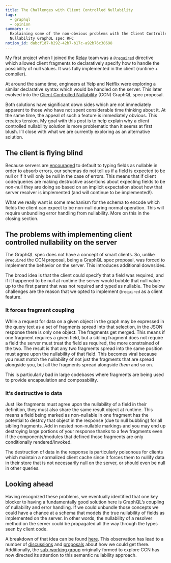 ```yaml
---
title: The Challenges with Client Controlled Nullability
tags:
  - graphql
  - opinion
summary: >-
  Explaining some of the non-obvious problems with the Client Controlled
  Nullability GraphQL spec RFC 
notion_id: dabcf1d7-b292-42b7-b17c-a92b76c38698
---
```

My first project when I joined the [Relay](https://relay.dev/) team was a [`@required`](https://relay.dev/docs/guides/required-directive/) directive which allowed client fragments to declaratively specify how to handle the possibility of null values. It was fully implemented in the client (runtime + compiler).

At around the same time, engineers at Yelp and Netflix were exploring a similar declarative syntax which would be handled on the server. This later evolved into the [Client Controlled Nullability](https://github.com/graphql/graphql-wg/blob/main/rfcs/ClientControlledNullability.md) (CCN) GraphQL spec proposal.

Both solutions have significant down sides which are not immediately apparent to those who have not spent considerable time thinking about it. At the same time, the appeal of such a feature is immediately obvious. This creates tension. My goal with this post is to help explain why a client controlled nullability solution is more problematic than it seems at first blush. I’ll close with what we are currently exploring as an alternative solution.

## The client is flying blind

Because servers are [encouraged](https://graphql.org/learn/best-practices/#nullability) to default to typing fields as nullable in order to absorb errors, our schemas do not tell us if a field is expected to be null or if it will only be null in the case of errors. This means that if client code/queries are making destructive assertions about expecting fields to be non-null they are doing so based on an implicit expectation about how that server resolver is implemented (and will continue to be implemented!).

What we really want is some mechanism for the schema to encode which fields the client can expect to be non-null during normal operation. This will require unbundling error handling from nullability. More on this in the closing section.

## The problems with implementing client controlled nullability on the server

The GraphQL spec does not have a concept of smart clients. So, unlike `@required` the CCN proposal, being a GraphQL spec proposal, was forced to implement the behavior on the server. This introduces additional downsides.

The broad idea is that the client could specify that a field was required, and if it happened to be null at runtime the server would bubble that null value up to the first parent that was not required and typed as nullable. The below challenges are the reason that we opted to implement `@required` as a client feature.

### It forces fragment coupling

While a request for data on a given object in the graph may be expressed in the query text as a set of fragments spread into that selection, in the JSON response there is only one object. The fragments get merged. This means if one fragment requires a given field, but a sibling fragment does not require a field the server must treat the field as required, the more constrained of the two. The result is that any two fragments spread into the same position must agree upon the nullability of that field. This becomes viral because you must match the nullability of not just the fragments that are spread alongside you, but all the fragments spread alongside _them_ and so on.

This is particularly bad in large codebases where fragments are being used to provide encapsulation and composability.

### It’s destructive to data

Just like fragments must agree upon the nullability of a field in their definition, they must also share the same result object at runtime. This means a field being marked as non-nullable in one fragment has the potential to destroy that object in the response (due to null bubbling) for all sibling fragments. Add in nested non-nullable markings and you may end up destroying large portions of your response thanks to a few fragments even if the components/modules that defined those fragments are only conditionally rendered/invoked.

The destruction of data in the response is particularly poisonous for clients which maintain a normalized client cache since it forces them to nullify data in their store that is not necessarily null on the server, or should even be null in other queries.

## Looking ahead

Having recognized these problems, we eventually identified that one key blocker to having a fundamentally good solution here is GraphQL’s coupling of nullability and error handling. If we could unbundle those concepts we could have a chance at a schema that models the true nullability of fields as implemented on the server. In other words, the nullability of a resolver method on the server could be propagated all the way through the types seen by client code.

A breakdown of that idea can be found [here](https://github.com/graphql/graphql-wg/discussions/1394). This observation has lead to a number of [discussions](https://github.com/graphql/graphql-wg/discussions/1410) and [proposals](https://github.com/graphql/graphql-spec/pull/1065) about how we could get there. Additionally, the [sub-working group](https://github.com/graphql/nullability-wg/tree/main) originally formed to explore CCN has now directed its attention to this semantic nullability approach.
